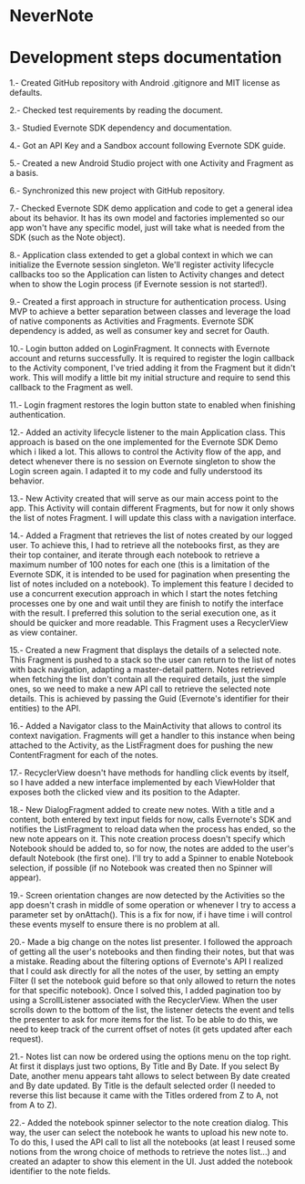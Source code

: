 # NeverNote

# Development steps documentation

1.- Created GitHub repository with Android .gitignore and MIT license as defaults.

2.- Checked test requirements by reading the document.

3.- Studied Evernote SDK dependency and documentation.

4.- Got an API Key and a Sandbox account following Evernote SDK guide.

5.- Created a new Android Studio project with one Activity and Fragment as a basis.

6.- Synchronized this new project with GitHub repository.

7.- Checked Evernote SDK demo application and code to get a general idea about its behavior. It has its own model and factories implemented so our app won't have any specific model, just will take what is needed from the SDK (such as the Note object).

8.- Application class extended to get a global context in which we can initialize the Evernote session singleton. We'll register activity lifecycle callbacks too so the Application can listen to Activity changes and detect when to show the Login process (if Evernote session is not started!).

9.- Created a first approach in structure for authentication process. Using MVP to achieve a better separation between classes and leverage the load of native components as Activities and Fragments. Evernote SDK dependency is added, as well as consumer key and secret for Oauth.

10.- Login button added on LoginFragment. It connects with Evernote account and returns successfully. It is required to register the login callback to the Activity component, I've tried adding it from the Fragment but it didn't work. This will modify a little bit my initial structure and require to send this callback to the Fragment as well. 

11.- Login fragment restores the login button state to enabled when finishing authentication.

12.- Added an activity lifecycle listener to the main Application class. This approach is based on the one implemented for the
Evernote SDK Demo which i liked a lot. This allows to control the Activity flow of the app, and detect whenever there is no session on Evernote singleton to show the Login screen again. I adapted it to my code and fully understood its behavior.

13.- New Activity created that will serve as our main access point to the app. This Activity will contain different Fragments, but for now it only shows the list of notes Fragment. I will update this class with a navigation interface.

14.- Added a Fragment that retrieves the list of notes created by our logged user. To achieve this, I had to retrieve all the notebooks first, as they are their top container, and iterate through each notebook to retrieve a maximum number of 100 notes for each one (this is a limitation of the Evernote SDK, it is intended to be used for pagination when presenting the list of notes included on a notebook). To implement this feature I decided to use a concurrent execution approach in which I start the notes fetching processes one by one and wait until they are finish to notify the interface with the result. I preferred this solution to the serial execution one, as it should be quicker and more readable. This Fragment uses a RecyclerView as view container.

15.- Created a new Fragment that displays the details of a selected note. This Fragment is pushed to a stack so the user can return to the list of notes with back navigation, adapting a master-detail pattern. Notes retrieved when fetching the list don't contain all the required details, just the simple ones, so we need to make a new API call to retrieve the selected note details. This is achieved by passing the Guid (Evernote's identifier for their entities) to the API.

16.- Added a Navigator class to the MainActivity that allows to control its context navigation. Fragments will get a handler to this instance when being attached to the Activity, as the ListFragment does for pushing the new ContentFragment for each of the notes.

17.- RecyclerView doesn't have methods for handling click events by itself, so I have added a new interface implemented by each ViewHolder that exposes both the clicked view and its position to the Adapter.

18.- New DialogFragment added to create new notes. With a title and a content, both entered by text input fields for now, calls Evernote's SDK and notifies the ListFragment to reload data when the process has ended, so the new note appears on it. This note creation process doesn't specify which Notebook should be added to, so for now, the notes are added to the user's default Notebook (the first one). I'll try to add a Spinner to enable Notebook selection, if possible (if no Notebook was created then no Spinner will appear).

19.- Screen orientation changes are now detected by the Activities so the app doesn't crash in middle of some operation or whenever I try to access a parameter set by onAttach(). This is a fix for now, if i have time i will control these events myself to ensure there is no problem at all.

20.- Made a big change on the notes list presenter. I followed the approach of getting all the user's notebooks and then finding their notes, but that was a mistake. Reading about the filtering options of Evernote's API I realized that I could ask directly for all the notes of the user, by setting an empty Filter (I set the notebook guid before so that only allowed to return the notes for that specific notebook). Once I solved this, I added pagination too by using a ScrollListener associated with the RecyclerView. When the user scrolls down to the bottom of the list, the listener detects the event and tells the presenter to ask for more items for the list. To be able to do this, we need to keep track of the current offset of notes (it gets updated after each request).

21.- Notes list can now be ordered using the options menu on the top right. At first it displays just two options, By Title and By Date. If you select By Date, another menu appears taht allows to select between By date created and By date updated. By Title is the default selected order (I needed to reverse this list because it came with the Titles ordered from Z to A, not from A to Z).

22.- Added the notebook spinner selector to the note creation dialog. This way, the user can select the notebook he wants to upload his new note to. To do this, I used the API call to list all the notebooks (at least I reused some notions from the wrong choice of methods to retrieve the notes list...) and created an adapter to show this element in the UI. Just added the notebook identifier to the note fields.
